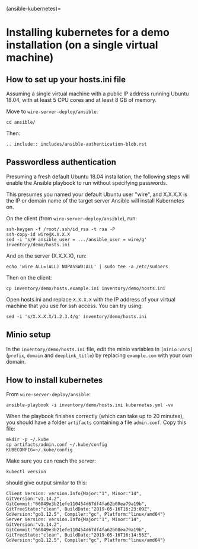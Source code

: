 (ansible-kubernetes)=

# Installing kubernetes for a demo installation (on a single virtual machine)

## How to set up your hosts.ini file

Assuming a single virtual machine with a public IP address running Ubuntu 18.04, with at least 5 CPU cores and at least 8 GB of memory.

Move to `wire-server-deploy/ansible`:

```shell
cd ansible/
```

Then:

```{eval-rst}
.. include:: includes/ansible-authentication-blob.rst
```

## Passwordless authentication

Presuming a fresh default Ubuntu 18.04 installation, the following steps will enable the Ansible playbook to run without specifying passwords.

This presumes you named your default Ubuntu user "wire", and X.X.X.X is the IP or domain name of the target server Ansible will install Kubernetes on.

On the client (from `wire-server-deploy/ansible`), run:

```shell
ssh-keygen -f /root/.ssh/id_rsa -t rsa -P
ssh-copy-id wire@X.X.X.X
sed -i 's/# ansible_user = .../ansible_user = wire/g' inventory/demo/hosts.ini
```

And on the server (X.X.X.X), run:

```shell
echo 'wire ALL=(ALL) NOPASSWD:ALL' | sudo tee -a /etc/sudoers
```

Then on the client:

```shell
cp inventory/demo/hosts.example.ini inventory/demo/hosts.ini
```

Open hosts.ini and replace `X.X.X.X` with the IP address of your virtual machine that you use for ssh access.  You can try using:

```shell
sed -i 's/X.X.X.X/1.2.3.4/g' inventory/demo/hosts.ini
```

## Minio setup

In the `inventory/demo/hosts.ini` file, edit the minio variables in `[minio:vars]` (`prefix`, `domain` and `deeplink_title`)
by replacing `example.com` with your own domain.

## How to install kubernetes

From `wire-server-deploy/ansible`:

```
ansible-playbook -i inventory/demo/hosts.ini kubernetes.yml -vv
```

When the playbook finishes correctly (which can take up to 20 minutes), you should have a folder `artifacts` containing a file `admin.conf`. Copy this file:

```
mkdir -p ~/.kube
cp artifacts/admin.conf ~/.kube/config
KUBECONFIG=~/.kube/config
```

Make sure you can reach the server:

```
kubectl version
```

should give output similar to this:

```
Client Version: version.Info{Major:"1", Minor:"14", GitVersion:"v1.14.2", GitCommit:"66049e3b21efe110454d67df4fa62b08ea79a19b", GitTreeState:"clean", BuildDate:"2019-05-16T16:23:09Z", GoVersion:"go1.12.5", Compiler:"gc", Platform:"linux/amd64"}
Server Version: version.Info{Major:"1", Minor:"14", GitVersion:"v1.14.2", GitCommit:"66049e3b21efe110454d67df4fa62b08ea79a19b", GitTreeState:"clean", BuildDate:"2019-05-16T16:14:56Z", GoVersion:"go1.12.5", Compiler:"gc", Platform:"linux/amd64"}
```
